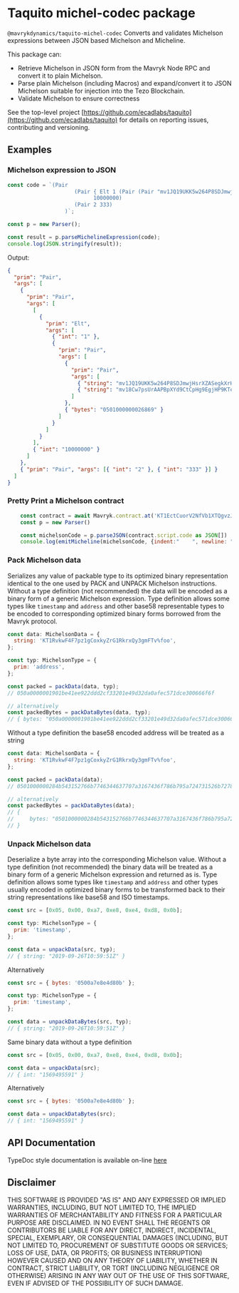 # Taquito michel-codec package

`@mavrykdynamics/taquito-michel-codec` Converts and validates Michelson expressions between JSON based Michelson and Micheline.

This package can:

- Retrieve Michelson in JSON form from the Mavryk Node RPC and convert it to plain Michelson.
- Parse plain Michelson (including Macros) and expand/convert it to JSON Michelson suitable for injection into the Tezo Blockchain.
- Validate Michelson to ensure correctness

See the top-level project [https://github.com/ecadlabs/taquito](https://github.com/ecadlabs/taquito) for details on reporting issues, contributing and versioning.

## Examples

### Michelson expression to JSON

```js
const code = `(Pair 
                     (Pair { Elt 1 (Pair (Pair "mv1JQ19UKK5w264P8SDJmwjHsrXZASegkXrH" "mv18Cw7psUrAAPBpXYd9CtCpHg9EgjHP9KTe") 0x0501000000026869)}
                           10000000)
                     (Pair 2 333)
                  )`;

const p = new Parser();

const result = p.parseMichelineExpression(code);
console.log(JSON.stringify(result));
```

Output:

```json
{
  "prim": "Pair",
  "args": [
    {
      "prim": "Pair",
      "args": [
        [
          {
            "prim": "Elt",
            "args": [
              { "int": "1" },
              {
                "prim": "Pair",
                "args": [
                  {
                    "prim": "Pair",
                    "args": [
                      { "string": "mv1JQ19UKK5w264P8SDJmwjHsrXZASegkXrH" },
                      { "string": "mv18Cw7psUrAAPBpXYd9CtCpHg9EgjHP9KTe" }
                    ]
                  },
                  { "bytes": "0501000000026869" }
                ]
              }
            ]
          }
        ],
        { "int": "10000000" }
      ]
    },
    { "prim": "Pair", "args": [{ "int": "2" }, { "int": "333" }] }
  ]
}
```

### Pretty Print a Michelson contract

```js
    const contract = await Mavryk.contract.at('KT1EctCuorV2NfVb1XTQgvzJ88MQtWP8cMMv')
    const p = new Parser()

    const michelsonCode = p.parseJSON(contract.script.code as JSON[])
    console.log(emitMicheline(michelsonCode, {indent:"    ", newline: "\n",}))
```

### Pack Michelson data

Serializes any value of packable type to its optimized binary representation identical to the one used by PACK and UNPACK Michelson instructions.
Without a type definition (not recommended) the data will be encoded as a binary form of a generic Michelson expression.
Type definition allows some types like `timestamp` and `address` and other base58 representable types to be encoded to corresponding optimized binary forms borrowed from the Mavryk protocol.

```js
const data: MichelsonData = {
  string: 'KT1RvkwF4F7pz1gCoxkyZrG1RkrxQy3gmFTv%foo',
};

const typ: MichelsonType = {
  prim: 'address',
};

const packed = packData(data, typ);
// 050a0000001901be41ee922ddd2cf33201e49d32da0afec571dce300666f6f

// alternatively
const packedBytes = packDataBytes(data, typ);
// { bytes: "050a0000001901be41ee922ddd2cf33201e49d32da0afec571dce300666f6f" }
```

Without a type definition the base58 encoded address will be treated as a string

```js
const data: MichelsonData = {
  string: 'KT1RvkwF4F7pz1gCoxkyZrG1RkrxQy3gmFTv%foo',
};

const packed = packData(data);
// 0501000000284b543152766b7746344637707a3167436f786b795a724731526b7278517933676d46547625666f6f

// alternatively
const packedBytes = packDataBytes(data);
// {
//     bytes: "0501000000284b543152766b7746344637707a3167436f786b795a724731526b7278517933676d46547625666f6f"
// }
```

### Unpack Michelson data

Deserialize a byte array into the corresponding Michelson value.
Without a type definition (not recommended) the binary data will be treated as a binary form of a generic Michelson expression and returned as is.
Type definition allows some types like `timestamp` and `address` and other types usually encoded in optimized binary forms to be transformed back to their string representations like base58 and ISO timestamps.

```js
const src = [0x05, 0x00, 0xa7, 0xe8, 0xe4, 0xd8, 0x0b];

const typ: MichelsonType = {
  prim: 'timestamp',
};

const data = unpackData(src, typ);
// { string: "2019-09-26T10:59:51Z" }
```

Alternatively

```js
const src = { bytes: '0500a7e8e4d80b' };

const typ: MichelsonType = {
  prim: 'timestamp',
};

const data = unpackDataBytes(src, typ);
// { string: "2019-09-26T10:59:51Z" }
```

Same binary data without a type definition

```js
const src = [0x05, 0x00, 0xa7, 0xe8, 0xe4, 0xd8, 0x0b];

const data = unpackData(src);
// { int: "1569495591" }
```

Alternatively

```js
const src = { bytes: '0500a7e8e4d80b' };

const data = unpackDataBytes(src);
// { int: "1569495591" }
```

## API Documentation

TypeDoc style documentation is available on-line [here](https://taquito.mavryk.org/typedoc/modules/_taquito_michel_codec.html)

## Disclaimer

THIS SOFTWARE IS PROVIDED "AS IS" AND ANY EXPRESSED OR IMPLIED WARRANTIES, INCLUDING, BUT NOT LIMITED TO, THE IMPLIED WARRANTIES OF MERCHANTABILITY AND FITNESS FOR A PARTICULAR PURPOSE ARE DISCLAIMED. IN NO EVENT SHALL THE REGENTS OR CONTRIBUTORS BE LIABLE FOR ANY DIRECT, INDIRECT, INCIDENTAL, SPECIAL, EXEMPLARY, OR CONSEQUENTIAL DAMAGES (INCLUDING, BUT NOT LIMITED TO, PROCUREMENT OF SUBSTITUTE GOODS OR SERVICES; LOSS OF USE, DATA, OR PROFITS; OR BUSINESS INTERRUPTION) HOWEVER CAUSED AND ON ANY THEORY OF LIABILITY, WHETHER IN CONTRACT, STRICT LIABILITY, OR TORT (INCLUDING NEGLIGENCE OR OTHERWISE) ARISING IN ANY WAY OUT OF THE USE OF THIS SOFTWARE, EVEN IF ADVISED OF THE POSSIBILITY OF SUCH DAMAGE.
